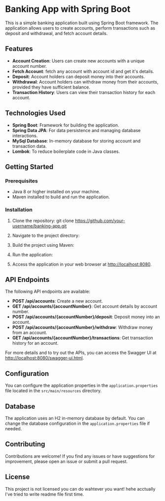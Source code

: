 # Banking App with Spring Boot

This is a simple banking application built using Spring Boot framework. The application allows users to create accounts, perform transactions such as deposit and withdrawal, and fetch account details.

## Features

- **Account Creation**: Users can create new accounts with a unique account number.
- **Fetch Account**: fetch any account with account id and get it's details.
- **Deposit**: Account holders can deposit money into their accounts.
- **Withdrawal**: Account holders can withdraw money from their accounts, provided they have sufficient balance.
- **Transaction History**: Users can view their transaction history for each account.

## Technologies Used

- **Spring Boot**: Framework for building the application.
- **Spring Data JPA**: For data persistence and managing database interactions.
- **MySql Database**: In-memory database for storing account and transaction data.
- **Lombok**: To reduce boilerplate code in Java classes.

## Getting Started

### Prerequisites

- Java 8 or higher installed on your machine.
- Maven installed to build and run the application.

### Installation

1. Clone the repository: git clone https://github.com/your-username/banking-app.git

2. Navigate to the project directory:
   
3. Build the project using Maven:
   
4. Run the application:

   
5. Access the application in your web browser at [http://localhost:8080](http://localhost:8080).

## API Endpoints

The following API endpoints are available:

- **POST /api/accounts**: Create a new account.
- **GET /api/accounts/{accountNumber}**: Get account details by account number.
- **POST /api/accounts/{accountNumber}/deposit**: Deposit money into an account.
- **POST /api/accounts/{accountNumber}/withdraw**: Withdraw money from an account.
- **GET /api/accounts/{accountNumber}/transactions**: Get transaction history for an account.

For more details and to try out the APIs, you can access the Swagger UI at [http://localhost:8080/swagger-ui.html](http://localhost:8080/swagger-ui.html).

## Configuration

You can configure the application properties in the `application.properties` file located in the `src/main/resources` directory.

## Database

The application uses an H2 in-memory database by default. You can change the database configuration in the `application.properties` file if needed.

## Contributing

Contributions are welcome! If you find any issues or have suggestions for improvement, please open an issue or submit a pull request.

## License

This project is not licensed you can do wahtever you want! hehe acctually I've tried to write readme file first time.






